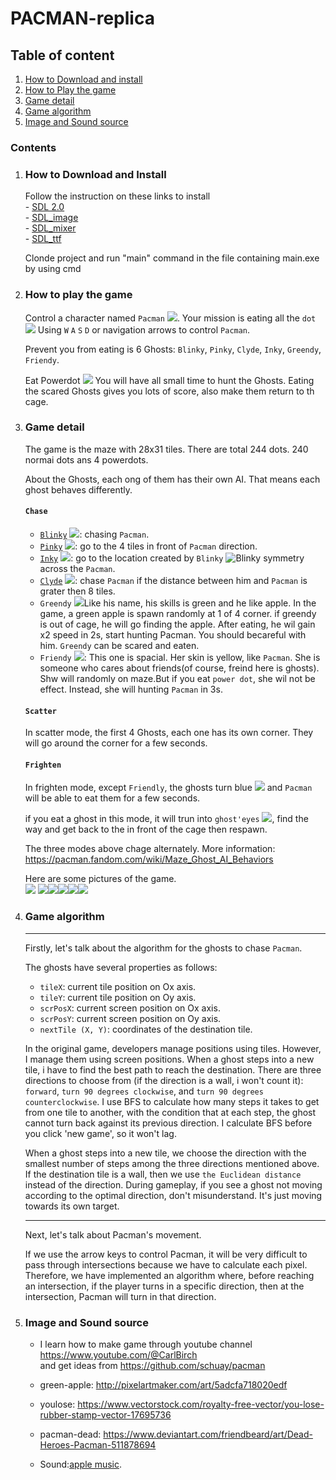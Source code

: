 # **PACMAN-replica**

## Table of content
1. [How to Download and install](#How-to-Download-and-Install)
2. [How to Play the game](#How-to-play-the-game)
3. [Game detail](#Game-detail)
4. [Game algorithm](#Game-algorithm) 
5. [Image and Sound source](#Image-and-Sound-source)

### Contents
1. ### How to Download and Install
    Follow the instruction on these links to install \
        - [SDL 2.0](https://www.libsdl.org/download-2.0.php)  
        - [SDL_image](https://www.libsdl.org/projects/SDL_image/)  
        - [SDL_mixer](https://www.libsdl.org/projects/SDL_mixer/)  
        - [SDL_ttf](https://www.libsdl.org/projects/SDL_ttf/)  

    Clonde project and run "main" command in the file containing main.exe by using cmd

2. ### How to play the game
 
    Control a character named `Pacman` ![](Pacman/Source/Assets/Entity%20Image/pacman%20icon.png). Your mission is eating all the `dot` ![](Pacman/Source/Assets/Entity%20Image/dot.png)
    Using `W` `A` `S` `D` or navigation arrows to control `Pacman`.
    
    Prevent you from eating is 6 Ghosts: `Blinky`, `Pinky`, `Clyde`, `Inky`, `Greendy`, `Friendy`. 

    Eat Powerdot ![](Pacman/Source/Assets/Entity%20Image/power%20dot.png) You will have all small time to hunt the Ghosts. Eating the scared Ghosts gives you lots of score, also make them return to th cage.
3. ### Game detail

    The game is the maze with 28x31 tiles. There are total 244 dots. 240 normai dots ans 4 powerdots.

    About the Ghosts, each ong of them has their own AI. That means each ghost behaves differently.

    #### `Chase`
    - [`Blinky`]() ![](Pacman/Source/Assets/Entity%20Image/blinky%20icon.png): chasing `Pacman`.   
    - [`Pinky`]() ![](Pacman/Source/Assets/Entity%20Image/pinky%20icon.png): go to the 4 tiles in front of `Pacman` direction.
    - [`Inky`]() ![](Pacman/Source/Assets/Entity%20Image/inky%20icon.png): go to the location created by `Blinky` ![Blinky](Pacman/Source/Assets/Entity%20Image/blinky%20icon.png) symmetry across the `Pacman`.
    - [`Clyde`]() ![](Pacman/Source/Assets/Entity%20Image/clyde%20icon.png): chase `Pacman` if the distance between him and `Pacman` is grater then 8 tiles.
     - `Greendy` ![](Pacman/Source/Assets/Entity%20Image/greendy%20icon.png)Like his name, his skills is green and he like apple. In the game,  a green apple is spawn randomly at 1 of 4 corner. if greendy is out of cage, he will go finding the apple. After eating, he wil gain x2 speed in 2s, start hunting Pacman. You should becareful with him.  `Greendy` can be scared and eaten.
    - `Friendy` ![](Pacman/Source/Assets/Entity%20Image/friendy%20icon.png): This one is spacial. Her skin is yellow, like `Pacman`. She is someone who cares about friends(of course, freind here is ghosts). Shw will randomly on maze.But if you eat `power dot`, she wil not be effect. Instead, she will hunting `Pacman` in 3s. 

    #### `Scatter`
    In scatter mode, the first 4 Ghosts, each one has its own corner. They will go around the corner for a few seconds.

    #### `Frighten`    
    In frighten mode, except `Friendly`, the ghosts turn blue ![](Pacman/Source/Assets/Entity%20Image/frighten%20ghost%20icon.png) and `Pacman` will be able to eat them for a few seconds.

    if you eat a ghost in this mode, it will trun into `ghost'eyes` ![](Pacman/Source/Assets/Entity%20Image/ghost%20eye.png), find the way and get back to the in front of the cage then respawn.

    The three modes above chage alternately. More information: https://pacman.fandom.com/wiki/Maze_Ghost_AI_Behaviors  

    Here are some pictures of the game.\
    ![](Pacman/Source/Assets/Intro/1.png) ![](Pacman/Source/Assets/Intro/2.png)![](Pacman/Source/Assets/Intro/3.png)![](Pacman/Source/Assets/Intro/4.png)![](Pacman/Source/Assets/Intro/5.png)![](Pacman/Source/Assets/Intro/6.png)
4. ### Game algorithm
    -------------------------------
    Firstly, let's talk about the algorithm for the ghosts to chase `Pacman`.

    The ghosts have several properties as follows: 
    - `tileX`: current tile position on Ox axis. 
    - `tileY`: current tile position on Oy axis.
    - `scrPosX`: current screen position on Ox axis. 
    - `scrPosY`: current screen position on Oy axis. 
    - `nextTile (X, Y)`: coordinates of the destination tile.  
    
    In the original game, developers manage positions using tiles. However, I manage them using screen positions. When a ghost steps into a new tile, i have to find the best path to reach the destination. There are three directions to choose from (if the direction is a wall, i won't count it): `forward`, `turn 90 degrees clockwise`, and `turn 90 degrees counterclockwise`. I use BFS to calculate how many steps it takes to get from one tile to another, with the condition that at each step, the ghost cannot turn back against its previous direction. I calculate BFS before you click 'new game', so it won't lag.


    When a ghost steps into a new tile, we choose the direction with the smallest number of steps among the three directions mentioned above. If the destination tile is a wall, then we use `the Euclidean distance` instead of the direction. During gameplay, if you see a ghost not moving according to the optimal direction, don't misunderstand. It's just moving towards its own target.




    ----------------------
    Next, let's talk about Pacman's movement.

   If we use the arrow keys to control Pacman, it will be very difficult to pass through intersections because we have to calculate each pixel. Therefore, we have implemented an algorithm where, before reaching an intersection, if the player turns in a specific direction, then at the intersection, Pacman will turn in that direction.

5. ### Image and Sound source
    - I learn how to make game through youtube channel https://www.youtube.com/@CarlBirch \
    and get ideas from https://github.com/schuay/pacman 


    - green-apple: http://pixelartmaker.com/art/5adcfa718020edf
    - youlose: https://www.vectorstock.com/royalty-free-vector/you-lose-rubber-stamp-vector-17695736  
    - pacman-dead: https://www.deviantart.com/friendbeard/art/Dead-Heroes-Pacman-511878694  
    - Sound:[apple music](https://music.apple.com/us/album/pac-man-game-sound-effect/328036461). 



    




